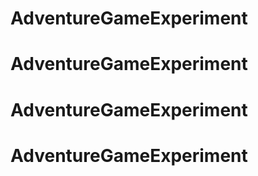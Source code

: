 # AdventureGameExperiment
# AdventureGameExperiment
# AdventureGameExperiment
# AdventureGameExperiment

